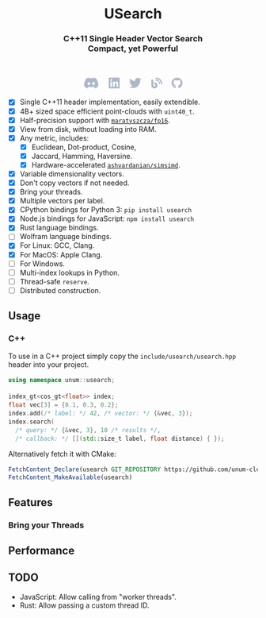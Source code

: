 <h1 align="center">USearch</h1>
<h3 align="center">
C++11 Single Header Vector Search<br/>
Compact, yet Powerful<br/>
</h3>
<br/>

<p align="center">
<a href="https://discord.gg/A6wxt6dS9j"><img height="25" src="https://github.com/unum-cloud/.github/raw/main/assets/discord.svg" alt="Discord"></a>
&nbsp;&nbsp;&nbsp;
<a href="https://www.linkedin.com/company/unum-cloud/"><img height="25" src="https://github.com/unum-cloud/.github/raw/main/assets/linkedin.svg" alt="LinkedIn"></a>
&nbsp;&nbsp;&nbsp;
<a href="https://twitter.com/unum_cloud"><img height="25" src="https://github.com/unum-cloud/.github/raw/main/assets/twitter.svg" alt="Twitter"></a>
&nbsp;&nbsp;&nbsp;
<a href="https://unum.cloud/post"><img height="25" src="https://github.com/unum-cloud/.github/raw/main/assets/blog.svg" alt="Blog"></a>
&nbsp;&nbsp;&nbsp;
<a href="https://github.com/unum-cloud/usearch"><img height="25" src="https://github.com/unum-cloud/.github/raw/main/assets/github.svg" alt="GitHub"></a>
</p>

- [x] Single C++11 header implementation, easily extendible.
- [x] 4B+ sized space efficient point-clouds with `uint40_t`.
- [x] Half-precision support with [`maratyszcza/fp16`](https://github.com/maratyszcza/fp16).
- [x] View from disk, without loading into RAM.
- [x] Any metric, includes: 
  - [x] Euclidean, Dot-product, Cosine,
  - [x] Jaccard, Hamming, Haversine.
  - [x] Hardware-accelerated [`ashvardanian/simsimd`](https://github.com/ashvardanian/simsimd). 
- [x] Variable dimensionality vectors.
- [x] Don't copy vectors if not needed.
- [x] Bring your threads.
- [x] Multiple vectors per label.
- [x] CPython bindings for Python 3: `pip install usearch`
- [x] Node.js bindings for JavaScript: `npm install usearch`
- [x] Rust language bindings.
- [ ] Wolfram language bindings.
- [x] For Linux: GCC, Clang.
- [x] For MacOS: Apple Clang.
- [ ] For Windows.
- [ ] Multi-index lookups in Python.
- [ ] Thread-safe `reserve`.
- [ ] Distributed construction.

## Usage

### C++

To use in a C++ project simply copy the `include/usearch/usearch.hpp` header into your project.

```c++
using namespace unum::usearch;

index_gt<cos_gt<float>> index;
float vec[3] = {0.1, 0.3, 0.2};
index.add(/* label: */ 42, /* vector: */ {&vec, 3});
index.search(
  /* query: */ {&vec, 3}, 10 /* results */,
  /* callback: */ [](std::size_t label, float distance) { });
```

Alternatively fetch it with CMake:

```cmake
FetchContent_Declare(usearch GIT_REPOSITORY https://github.com/unum-cloud/usearch.git)
FetchContent_MakeAvailable(usearch)
```

## Features

### Bring your Threads

## Performance


## TODO

- JavaScript: Allow calling from "worker threads".
- Rust: Allow passing a custom thread ID.
